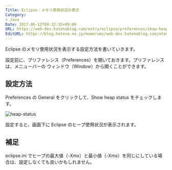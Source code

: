 ```yaml
---
Title: Eclipse：メモリ使用状況の表示
Category:
- Java
Date: 2017-06-12T09:32:35+09:00
URL: https://web-dev.hatenablog.com/entry/eclipse/preferences/show-heap-status
EditURL: https://blog.hatena.ne.jp/mamorums/web-dev.hatenablog.com/atom/entry/13355765958054926617
---
```


Eclipse のメモリ使用状況を表示する設定方法を書いていきます。

設定前に、プリファレンス（Preferences）を開いておきます。プリファレンスは、メニューバーの ウィンドウ（Window）から開くことができます。


## 設定方法
Preferences の General をクリックして、Show heap status をチェックします。

![heap-status](http://cdn-ak.f.st-hatena.com/images/fotolife/m/mamorums/20160814/20160814092756.png)


設定すると、画面下に Eclipse のヒープ使用状況が表示されます。


## 補足
eclipse.ini でヒープの最大値（-Xmx）と最小値（-Xms）を同じにしている場合は、設定しなくても良いかもしれません。
